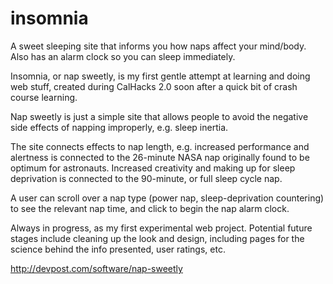 # insomnia
A sweet sleeping site that informs you how naps affect your mind/body. Also has an alarm clock so you can sleep immediately.

Insomnia, or nap sweetly, is my first gentle attempt at learning and doing web stuff, created 
during CalHacks 2.0 soon after a quick bit of crash course learning.

Nap sweetly is just a simple site that allows people to avoid the negative side effects of napping
improperly, e.g. sleep inertia. 

The site connects effects to nap length, e.g. increased performance and alertness is connected
to the 26-minute NASA nap originally found to be optimum for astronauts. Increased creativity and making up for sleep
deprivation is connected to the 90-minute, or full sleep cycle nap. 

A user can scroll over a nap type (power nap, sleep-deprivation countering) to see the relevant nap time, 
and click to begin the nap alarm clock.

Always in progress, as my first experimental web project. Potential future stages include cleaning up the look and design,
including pages for the science behind the info presented, user ratings, etc. 

http://devpost.com/software/nap-sweetly
